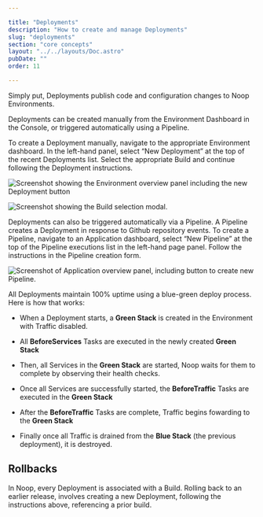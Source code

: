 ```yaml
---

title: "Deployments"
description: "How to create and manage Deployments"
slug: "deployments"
section: "core concepts"
layout: "../../layouts/Doc.astro"
pubDate: ""
order: 11

---
```


Simply put, Deployments publish code and configuration changes to Noop Environments.

Deployments can be created manually from the Environment Dashboard in the Console, or triggered automatically using a Pipeline.

To create a Deployment manually, navigate to the appropriate Environment dashboard. In the left-hand panel, select “New Deployment” at the top of the recent Deployments list. Select the appropriate Build and continue following the Deployment instructions.

![Screenshot showing the Environment overview panel including the new Deployment button](/assets/docs/imgs/3c093da5-3e62-4c4b-8923-820d537d62b9.png)

![Screenshot showing the Build selection modal.](/assets/docs/imgs/402c8a6f-79e8-4812-b588-5bc08b7ce191.png)

Deployments can also be triggered automatically via a Pipeline. A Pipeline creates a Deployment in response to Github repository events. To create a Pipeline, navigate to an Application dashboard, select “New Pipeline” at the top of the Pipeline executions list in the left-hand page panel. Follow the instructions in the Pipeline creation form.

![Screenshot of Application overview panel, including button to create new Pipeline.](/assets/docs/imgs/5f0d3e92-d981-48e5-a243-72d53c077127.png)

All Deployments maintain 100% uptime using a blue-green deploy process. Here is how that works:

- When a Deployment starts, a **Green Stack** is created in the Environment with Traffic disabled.

- All **BeforeServices** Tasks are executed in the newly created **Green Stack**

- Then, all Services in the **Green Stack** are started, Noop waits for them to complete by observing their health checks.

- Once all Services are successfully started, the **BeforeTraffic** Tasks are executed in the **Green Stack**

- After the **BeforeTraffic** Tasks are complete, Traffic begins fowarding to the **Green Stack**

- Finally once all Traffic is drained from the **Blue Stack** (the previous deployment), it is destroyed.

## Rollbacks

In Noop, every Deployment is associated with a Build. Rolling back to an earlier release, involves creating a new Deployment, following the instructions above, referencing a prior build.
